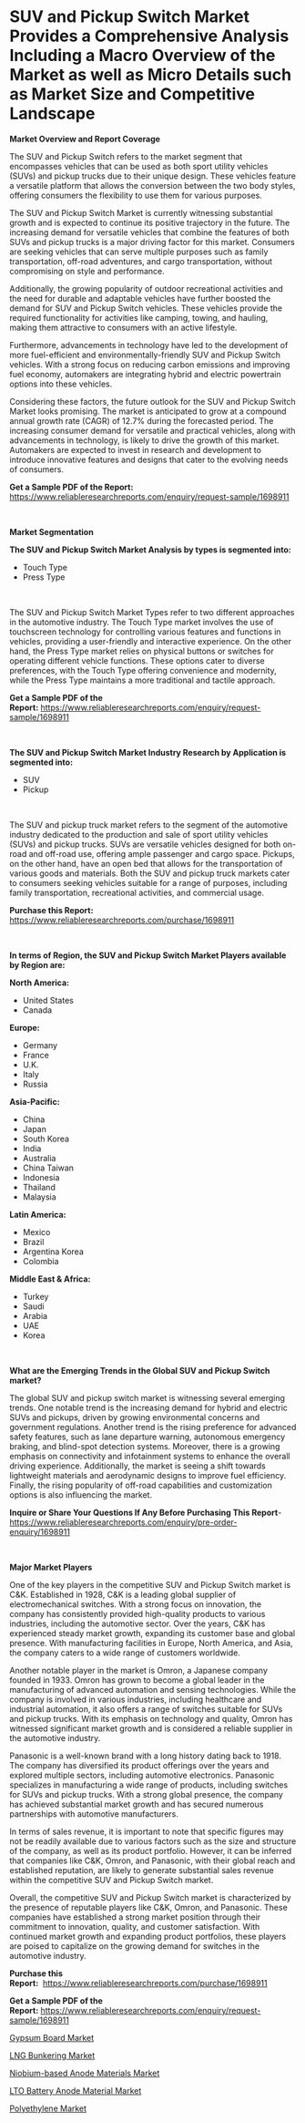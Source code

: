<p><h1>SUV and Pickup Switch Market Provides a Comprehensive Analysis Including a Macro Overview of the Market as well as Micro Details such as Market Size and Competitive Landscape</h1></p><p><strong>Market Overview and Report Coverage</strong></p>
<p><p>The SUV and Pickup Switch refers to the market segment that encompasses vehicles that can be used as both sport utility vehicles (SUVs) and pickup trucks due to their unique design. These vehicles feature a versatile platform that allows the conversion between the two body styles, offering consumers the flexibility to use them for various purposes.</p><p>The SUV and Pickup Switch Market is currently witnessing substantial growth and is expected to continue its positive trajectory in the future. The increasing demand for versatile vehicles that combine the features of both SUVs and pickup trucks is a major driving factor for this market. Consumers are seeking vehicles that can serve multiple purposes such as family transportation, off-road adventures, and cargo transportation, without compromising on style and performance.</p><p>Additionally, the growing popularity of outdoor recreational activities and the need for durable and adaptable vehicles have further boosted the demand for SUV and Pickup Switch vehicles. These vehicles provide the required functionality for activities like camping, towing, and hauling, making them attractive to consumers with an active lifestyle.</p><p>Furthermore, advancements in technology have led to the development of more fuel-efficient and environmentally-friendly SUV and Pickup Switch vehicles. With a strong focus on reducing carbon emissions and improving fuel economy, automakers are integrating hybrid and electric powertrain options into these vehicles.</p><p>Considering these factors, the future outlook for the SUV and Pickup Switch Market looks promising. The market is anticipated to grow at a compound annual growth rate (CAGR) of 12.7% during the forecasted period. The increasing consumer demand for versatile and practical vehicles, along with advancements in technology, is likely to drive the growth of this market. Automakers are expected to invest in research and development to introduce innovative features and designs that cater to the evolving needs of consumers.</p></p>
<p><strong>Get a Sample PDF of the Report:</strong> <a href="https://www.reliableresearchreports.com/enquiry/request-sample/1698911">https://www.reliableresearchreports.com/enquiry/request-sample/1698911</a></p>
<p>&nbsp;</p>
<p><strong>Market Segmentation</strong></p>
<p><strong>The SUV and Pickup Switch Market Analysis by types is segmented into:</strong></p>
<p><ul><li>Touch Type</li><li>Press Type</li></ul></p>
<p>&nbsp;</p>
<p><p>The SUV and Pickup Switch Market Types refer to two different approaches in the automotive industry. The Touch Type market involves the use of touchscreen technology for controlling various features and functions in vehicles, providing a user-friendly and interactive experience. On the other hand, the Press Type market relies on physical buttons or switches for operating different vehicle functions. These options cater to diverse preferences, with the Touch Type offering convenience and modernity, while the Press Type maintains a more traditional and tactile approach.</p></p>
<p><strong>Get a Sample PDF of the Report:</strong>&nbsp;<a href="https://www.reliableresearchreports.com/enquiry/request-sample/1698911">https://www.reliableresearchreports.com/enquiry/request-sample/1698911</a></p>
<p>&nbsp;</p>
<p><strong>The SUV and Pickup Switch Market Industry Research by Application is segmented into:</strong></p>
<p><ul><li>SUV</li><li>Pickup</li></ul></p>
<p>&nbsp;</p>
<p><p>The SUV and pickup truck market refers to the segment of the automotive industry dedicated to the production and sale of sport utility vehicles (SUVs) and pickup trucks. SUVs are versatile vehicles designed for both on-road and off-road use, offering ample passenger and cargo space. Pickups, on the other hand, have an open bed that allows for the transportation of various goods and materials. Both the SUV and pickup truck markets cater to consumers seeking vehicles suitable for a range of purposes, including family transportation, recreational activities, and commercial usage.</p></p>
<p><strong>Purchase this Report:</strong>&nbsp; <a href="https://www.reliableresearchreports.com/purchase/1698911">https://www.reliableresearchreports.com/purchase/1698911</a></p>
<p>&nbsp;</p>
<p><strong>In terms of Region, the SUV and Pickup Switch Market Players available by Region are:</strong></p>
<p>
    <p> <strong> North America: </strong>
        <ul>
            <li>United States</li>
            <li>Canada</li>
        </ul>
        </p> 
    <p> <strong> Europe: </strong>
        <ul>
            <li>Germany</li>
            <li>France</li>
            <li>U.K.</li>
            <li>Italy</li>
            <li>Russia</li>
        </ul>
        </p> 
    <p> <strong> Asia-Pacific: </strong>
        <ul>
            <li>China</li>
            <li>Japan</li>
            <li>South Korea</li>
            <li>India</li>
            <li>Australia</li>
            <li>China Taiwan</li>
            <li>Indonesia</li>
            <li>Thailand</li>
            <li>Malaysia</li>
        </ul>
        </p> 
    <p> <strong> Latin America: </strong>
        <ul>
            <li>Mexico</li>
            <li>Brazil</li>
            <li>Argentina Korea</li>
            <li>Colombia</li>
        </ul>
        </p> 
    <p> <strong> Middle East & Africa: </strong>
        <ul>
            <li>Turkey</li>
            <li>Saudi</li>
            <li>Arabia</li>
            <li>UAE</li>
            <li>Korea</li>
        </ul>
    </p>
    </p>
<p>&nbsp;</p>
<p><strong>What are the Emerging Trends in the Global SUV and Pickup Switch market?</strong></p>
<p><p>The global SUV and pickup switch market is witnessing several emerging trends. One notable trend is the increasing demand for hybrid and electric SUVs and pickups, driven by growing environmental concerns and government regulations. Another trend is the rising preference for advanced safety features, such as lane departure warning, autonomous emergency braking, and blind-spot detection systems. Moreover, there is a growing emphasis on connectivity and infotainment systems to enhance the overall driving experience. Additionally, the market is seeing a shift towards lightweight materials and aerodynamic designs to improve fuel efficiency. Finally, the rising popularity of off-road capabilities and customization options is also influencing the market.</p></p>
<p><strong>Inquire or Share Your Questions If Any Before Purchasing This Report</strong>- <a href="https://www.reliableresearchreports.com/enquiry/pre-order-enquiry/1698911">https://www.reliableresearchreports.com/enquiry/pre-order-enquiry/1698911</a></p>
<p>&nbsp;</p>
<p><strong>Major Market Players</strong></p>
<p><p>One of the key players in the competitive SUV and Pickup Switch market is C&K. Established in 1928, C&K is a leading global supplier of electromechanical switches. With a strong focus on innovation, the company has consistently provided high-quality products to various industries, including the automotive sector. Over the years, C&K has experienced steady market growth, expanding its customer base and global presence. With manufacturing facilities in Europe, North America, and Asia, the company caters to a wide range of customers worldwide.</p><p>Another notable player in the market is Omron, a Japanese company founded in 1933. Omron has grown to become a global leader in the manufacturing of advanced automation and sensing technologies. While the company is involved in various industries, including healthcare and industrial automation, it also offers a range of switches suitable for SUVs and pickup trucks. With its emphasis on technology and quality, Omron has witnessed significant market growth and is considered a reliable supplier in the automotive industry.</p><p>Panasonic is a well-known brand with a long history dating back to 1918. The company has diversified its product offerings over the years and explored multiple sectors, including automotive electronics. Panasonic specializes in manufacturing a wide range of products, including switches for SUVs and pickup trucks. With a strong global presence, the company has achieved substantial market growth and has secured numerous partnerships with automotive manufacturers. </p><p>In terms of sales revenue, it is important to note that specific figures may not be readily available due to various factors such as the size and structure of the company, as well as its product portfolio. However, it can be inferred that companies like C&K, Omron, and Panasonic, with their global reach and established reputation, are likely to generate substantial sales revenue within the competitive SUV and Pickup Switch market.</p><p>Overall, the competitive SUV and Pickup Switch market is characterized by the presence of reputable players like C&K, Omron, and Panasonic. These companies have established a strong market position through their commitment to innovation, quality, and customer satisfaction. With continued market growth and expanding product portfolios, these players are poised to capitalize on the growing demand for switches in the automotive industry.</p></p>
<p><strong>Purchase this Report:</strong>&nbsp;&nbsp;<a href="https://www.reliableresearchreports.com/purchase/1698911">https://www.reliableresearchreports.com/purchase/1698911</a></p>
<p></p>
<p><strong>Get a Sample PDF of the Report:</strong>&nbsp;<a href="https://www.reliableresearchreports.com/enquiry/request-sample/1698911">https://www.reliableresearchreports.com/enquiry/request-sample/1698911</a></p>
<p><p><a href="https://www.linkedin.com/pulse/decoding-gypsum-board-market-deep-dive-latest-trends-segmentation-ptkhe/">Gypsum Board Market</a></p><p><a href="https://www.linkedin.com/pulse/decoding-lng-bunkering-market-deep-dive-latest-trends-segmentation-mz52e/">LNG Bunkering Market</a></p><p><a href="https://medium.com/@jerez43343/niobium-based-anode-materials-market-trends-and-market-analysis-forecasted-for-period-2023-2030-9a80cbfe812a">Niobium-based Anode Materials Market</a></p><p><a href="https://medium.com/@thesjenney10210/lto-battery-anode-material-market-analysis-its-cagr-market-segmentation-and-global-industry-84a47053372e">LTO Battery Anode Material Market</a></p><p><a href="https://www.linkedin.com/pulse/polyethylene-market-research-report-unlocks-analysis-financial-yknle/">Polyethylene Market</a></p></p>